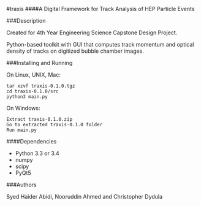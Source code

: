 #traxis
####A Digital Framework for Track Analysis of HEP Particle Events


###Description

Created for 4th Year Engineering Science Capstone Design Project.

Python-based toolkit with GUI that computes track momentum and optical density of tracks on digitized bubble chamber images.

###Installing and Running

On Linux, UNIX, Mac:

```
tar xzvf traxis-0.1.0.tgz
cd traxis-0.1.0/src
python3 main.py
```

On Windows:

```
Extract traxis-0.1.0.zip
Go to extracted traxis-0.1.0 folder
Run main.py
```

####Dependencies

- Python 3.3 or 3.4
- numpy
- scipy
- PyQt5

###Authors

Syed Haider Abidi, Nooruddin Ahmed and Christopher Dydula

